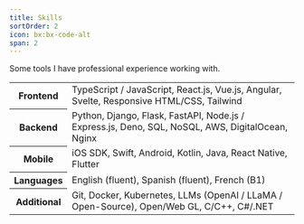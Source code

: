 ```yaml
---
title: Skills
sortOrder: 2
icon: bx:bx-code-alt
span: 2
---
```

<!-- 
  Skills:
  - Frontend
    - TypeScript / JavaScript
    - React.js
    - Vue.js
    - Angular
    - Svelte
    - Responsive HTML/CSS
    - Tailwind
  - Backend
    - Python
    - Django, Flask, FastAPI
    - Node.js / Express.js
    - Deno
    - SQL
    - NoSQL
    - AWS, DigitalOcean
    - Nginx
  - Mobile
    - iOS SDK
    - Swift
    - Android
    - Kotlin
    - Java
    - React Native
    - Flutter
  - Additional
    - Git
    - Docker
    - Kubernetes
    - LLMs (OpenAI / LLaMA / Open-Source)
    - Open/Web GL
    - C/C++
    - C#/.NET -->

Some tools I have professional experience working with. 

<table>
  <tr>
    <th>Frontend</th>
    <td>TypeScript / JavaScript, React.js, Vue.js, Angular, Svelte, Responsive HTML/CSS, Tailwind</td>
  </tr>
  <tr>
    <th>Backend</th>
    <td>Python, Django, Flask, FastAPI, Node.js / Express.js, Deno, SQL, NoSQL, AWS, DigitalOcean, Nginx</td>
  </tr>
  <tr>
    <th>Mobile</th>
    <td>iOS SDK, Swift, Android, Kotlin, Java, React Native, Flutter</td>
  </tr>
  <tr>
    <th>Languages</th>
    <td>English (fluent), Spanish (fluent), French (B1)
  </tr>
  <tr>
    <th>Additional</th>
    <td>Git, Docker, Kubernetes, LLMs (OpenAI / LLaMA / Open-Source), Open/Web GL, C/C++, C#/.NET</td>
  </tr>
</table>